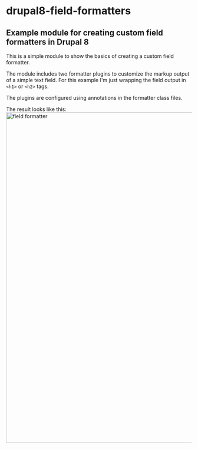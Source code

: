# drupal8-field-formatters
## Example module for creating custom field formatters in Drupal 8

This is a simple module to show the basics of creating a custom field formatter.

The module includes two formatter plugins to customize the markup output of a simple text field.
For this example I'm just wrapping the field output in `<h1>` or `<h2>` tags.

The plugins are configured using annotations in the formatter class files.

The result looks like this:
<img width="895" alt="field formatter" src="https://user-images.githubusercontent.com/925526/37869277-e08ae1c8-2f71-11e8-9863-58343cbebf05.png">
